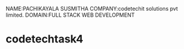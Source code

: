 NAME:PACHIKAYALA SUSMITHA
COMPANY:codetechit solutions pvt limited.
DOMAIN:FULL STACK WEB DEVELOPMENT
# codetechtask4
